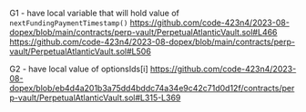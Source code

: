 G1 - have local variable that will hold value of ```nextFundingPaymentTimestamp()```
https://github.com/code-423n4/2023-08-dopex/blob/main/contracts/perp-vault/PerpetualAtlanticVault.sol#L466
https://github.com/code-423n4/2023-08-dopex/blob/main/contracts/perp-vault/PerpetualAtlanticVault.sol#L506

G2 - have local value of optionsIds[i]
https://github.com/code-423n4/2023-08-dopex/blob/eb4d4a201b3a75dd4bddc74a34e9c42c71d0d12f/contracts/perp-vault/PerpetualAtlanticVault.sol#L315-L369
